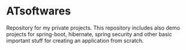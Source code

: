 # ATsoftwares
Repository for my private projects.
This repository includes also demo projects for spring-boot, hibernate, spring security and other basic important stuff 
for creating an application from scratch.

